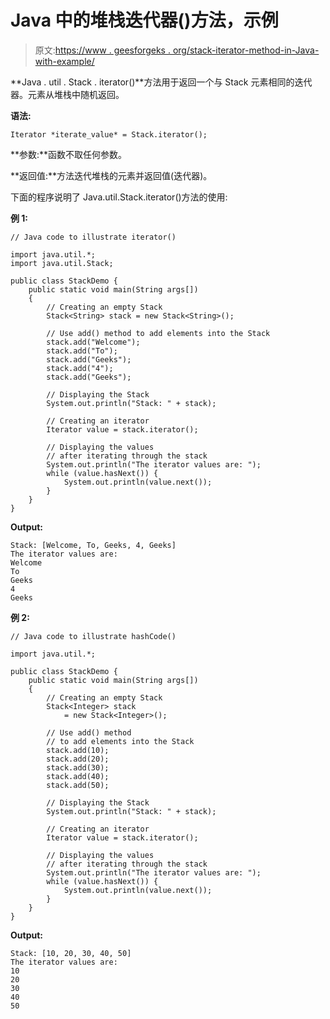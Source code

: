 # Java 中的堆栈迭代器()方法，示例

> 原文:[https://www . geesforgeks . org/stack-iterator-method-in-Java-with-example/](https://www.geeksforgeeks.org/stack-iterator-method-in-java-with-example/)

**Java . util . Stack . iterator()**方法用于返回一个与 Stack 元素相同的迭代器。元素从堆栈中随机返回。

**语法:**

```
Iterator *iterate_value* = Stack.iterator();

```

**参数:**函数不取任何参数。

**返回值:**方法迭代堆栈的元素并返回值(迭代器)。

下面的程序说明了 Java.util.Stack.iterator()方法的使用:

**例 1:**

```
// Java code to illustrate iterator()

import java.util.*;
import java.util.Stack;

public class StackDemo {
    public static void main(String args[])
    {
        // Creating an empty Stack
        Stack<String> stack = new Stack<String>();

        // Use add() method to add elements into the Stack
        stack.add("Welcome");
        stack.add("To");
        stack.add("Geeks");
        stack.add("4");
        stack.add("Geeks");

        // Displaying the Stack
        System.out.println("Stack: " + stack);

        // Creating an iterator
        Iterator value = stack.iterator();

        // Displaying the values
        // after iterating through the stack
        System.out.println("The iterator values are: ");
        while (value.hasNext()) {
            System.out.println(value.next());
        }
    }
}
```

**Output:**

```
Stack: [Welcome, To, Geeks, 4, Geeks]
The iterator values are: 
Welcome
To
Geeks
4
Geeks

```

**例 2:**

```
// Java code to illustrate hashCode()

import java.util.*;

public class StackDemo {
    public static void main(String args[])
    {
        // Creating an empty Stack
        Stack<Integer> stack
            = new Stack<Integer>();

        // Use add() method
        // to add elements into the Stack
        stack.add(10);
        stack.add(20);
        stack.add(30);
        stack.add(40);
        stack.add(50);

        // Displaying the Stack
        System.out.println("Stack: " + stack);

        // Creating an iterator
        Iterator value = stack.iterator();

        // Displaying the values
        // after iterating through the stack
        System.out.println("The iterator values are: ");
        while (value.hasNext()) {
            System.out.println(value.next());
        }
    }
}
```

**Output:**

```
Stack: [10, 20, 30, 40, 50]
The iterator values are: 
10
20
30
40
50

```
